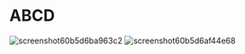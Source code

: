 # ABCD

![screenshot60b5d6ba963c2](https://user-images.githubusercontent.com/89594502/206840127-46c80c7d-bfa7-4741-9d2a-082fce2d11e6.png)
![screenshot60b5d6af44e68](https://user-images.githubusercontent.com/89594502/206840204-4373b798-b5de-4d8a-83b5-95c4a07e6022.png)

